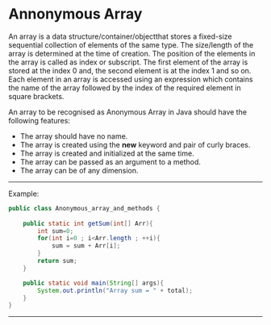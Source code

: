 # Annonymous Array

An array is a data structure/container/objectthat stores a fixed-size sequential collection of elements of the same type. The size/length of the array is determined at the time of creation. The position of the elements in the array is called as index or subscript. The first element of the array is stored at the index 0 and, the second element is at the index 1 and so on. Each element in an array is accessed using an expression which contains the name of the array followed by the index of the required element in square brackets.

An array to be recognised as Anonymous Array in Java should have the following features: 

+ The array should have no name.
+ The array is created using the **new** keyword and pair of curly braces.
+ The array is created and initialized at the same time.
+ The array can be passed as an argument to a method.
+ The array can be of any dimension.


---

Example:

```Java
public class Anonymous_array_and_methods {
	
	public static int getSum(int[] Arr){
		int sum=0;
		for(int i=0 ; i<Arr.length ; ++i){
			sum = sum + Arr[i];
		}
		return sum;
	}

	public static void main(String[] args){
		System.out.println("Array sum = " + total);
	}
}
```

---